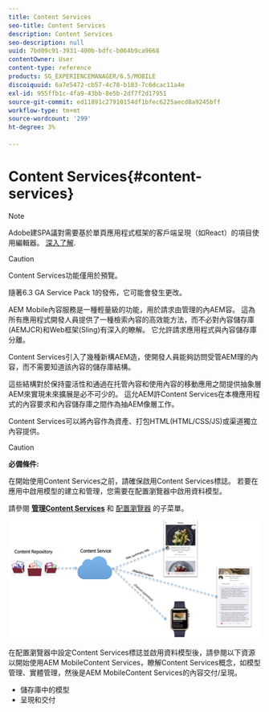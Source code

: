```yaml
---
title: Content Services
seo-title: Content Services
description: Content Services
seo-description: null
uuid: 7bd09c91-3931-400b-bdfc-b064b9ca9668
contentOwner: User
content-type: reference
products: SG_EXPERIENCEMANAGER/6.5/MOBILE
discoiquuid: 6a7e5472-cb57-4c78-b183-7c6dcac11a4e
exl-id: 955ffb1c-4fa9-43bb-8e5b-2df7f2d17951
source-git-commit: ed11891c27910154df1bfec6225aecd8a9245bff
workflow-type: tm+mt
source-wordcount: '299'
ht-degree: 3%

---
```


# Content Services{#content-services}

>[!NOTE]
>
>Adobe建SPA議對需要基於單頁應用程式框架的客戶端呈現（如React）的項目使用編輯器。 [深入了解](/help/sites-developing/spa-overview.md).

>[!CAUTION]
>
>Content Services功能僅用於預覽。
>
>隨著6.3 GA Service Pack 1的發佈，它可能會發生更改。

AEM Mobile內容服務是一種輕量級的功能，用於請求由管理的內AEM容。 這為所有應用程式開發人員提供了一種檢索內容的高效能方法，而不必對內容儲存庫(AEMJCR)和Web框架(Sling)有深入的瞭解。 它允許請求應用程式與內容儲存庫分離。

Content Services引入了幾種新構AEM造，使開發人員能夠訪問受管AEM理的內容，而不需要知道該內容的儲存庫結構。

這些結構對於保持靈活性和通過在托管內容和使用內容的移動應用之間提供抽象層AEM來實現未來擴展是必不可少的。 這允AEM許Content Services在本機應用程式的內容要求和內容儲存庫之間作為抽AEM像層工作。

Content Services可以將內容作為資產、打包HTML(HTML/CSS/JS)或渠道獨立內容提供。

>[!CAUTION]
>
>**必備條件:**
>
>在開始使用Content Services之前，請確保啟用Content Services標誌。 若要在應用中啟用模型的建立和管理，您需要在配置瀏覽器中啟用資料模型。
>
>請參閱 **[管理Content Services](/help/mobile/developing-content-services.md)** 和 [配置瀏覽器](/help/sites-administering/configurations.md) 的子菜單。

![chlimage_1-143](assets/chlimage_1-143.png)

在配置瀏覽器中設定Content Services標誌並啟用資料模型後，請參閱以下資源以開始使用AEM MobileContent Services，瞭解Content Services概念，如模型管理、實體管理，然後是AEM MobileContent Services的內容交付/呈現。

* 儲存庫中的模型
* 呈現和交付
